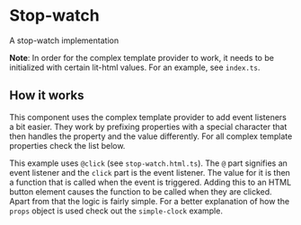 # Stop-watch

A stop-watch implementation

**Note**: In order for the complex template provider to work, it needs to be initialized with certain lit-html values. For an example, see `index.ts`.

## How it works

This component uses the complex template provider to add event listeners a bit easier. They work by prefixing properties with a special character that then handles the property and the value differently. For all complex template properties check the list below. 

This example uses `@click` (see `stop-watch.html.ts`). The `@` part signifies an event listener and the `click` part is the event listener. The value for it is then a function that is called when the event is triggered. Adding this to an HTML button element causes the function to be called when they are clicked. Apart from that the logic is fairly simple. For a better explanation of how the `props` object is used check out the `simple-clock` example.